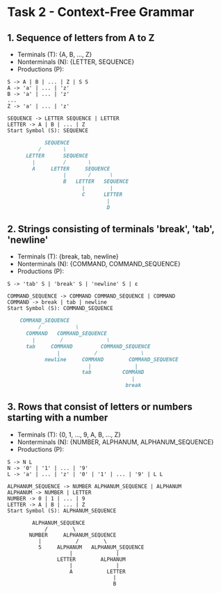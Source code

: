 # Task 2 - Context-Free Grammar

## 1. Sequence of letters from A to Z

- Terminals (T): {A, B, ..., Z}
- Nonterminals (N): {LETTER, SEQUENCE}
- Productions (P):

```plaintext
S -> A | B | ... | Z | S S
A -> 'a' | ... | 'z'
B -> 'a' | ... | 'z'
...
Z -> 'a' | ... | 'z'
```

```plaintext
SEQUENCE -> LETTER SEQUENCE | LETTER
LETTER -> A | B | ... | Z
Start Symbol (S): SEQUENCE
```

```markdown
            SEQUENCE
          /       \
      LETTER      SEQUENCE
        |         /       \
        A     LETTER     SEQUENCE
                  |       /      \
                  B   LETTER   SEQUENCE
                        |        |
                        C      LETTER
                                |
                                D
```

## 2. Strings consisting of terminals 'break', 'tab', 'newline'

- Terminals (T): {break, tab, newline}
- Nonterminals (N): {COMMAND, COMMAND_SEQUENCE}
- Productions (P):

```plaintext
S -> 'tab' S | 'break' S | 'newline' S | ε
```

```plaintext
COMMAND_SEQUENCE -> COMMAND COMMAND_SEQUENCE | COMMAND
COMMAND -> break | tab | newline
Start Symbol (S): COMMAND_SEQUENCE
```

```markdown
    COMMAND_SEQUENCE
          /           \
      COMMAND   COMMAND_SEQUENCE
        |        /              \
      tab     COMMAND         COMMAND_SEQUENCE
                |           /              \
            newline     COMMAND        COMMAND_SEQUENCE
                          |              |
                        tab          COMMAND
                                        |
                                      break
```

## 3. Rows that consist of letters or numbers starting with a number

- Terminals (T): {0, 1, ..., 9, A, B, ..., Z}
- Nonterminals (N): {NUMBER, ALPHANUM, ALPHANUM_SEQUENCE}
- Productions (P):

```plaintext
S -> N L
N -> '0' | '1' | ... | '9'
L -> 'a' | ... | 'z' | '0' | '1' | ... | '9' | L L
```

```plaintext
ALPHANUM_SEQUENCE -> NUMBER ALPHANUM_SEQUENCE | ALPHANUM
ALPHANUM -> NUMBER | LETTER
NUMBER -> 0 | 1 | ... | 9
LETTER -> A | B | ... | Z
Start Symbol (S): ALPHANUM_SEQUENCE
```

```plaintext
        ALPHANUM_SEQUENCE
            /        \
       NUMBER     ALPHANUM_SEQUENCE
          |           /        \
          5     ALPHANUM   ALPHANUM_SEQUENCE
                    |              |
                LETTER        ALPHANUM
                    |              |
                    A           LETTER
                                  |
                                  B
```
